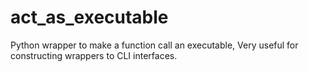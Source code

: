 act_as_executable
=================

Python wrapper to make a function call an executable, Very useful for constructing wrappers to CLI interfaces.